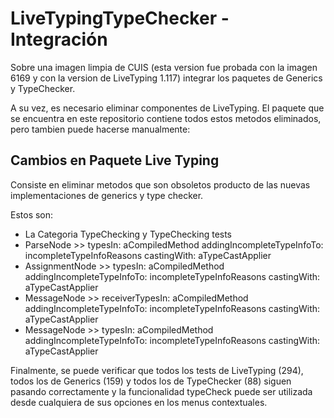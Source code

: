 # LiveTypingTypeChecker - Integración
Sobre una imagen limpia de CUIS (esta version fue probada con la imagen 6169 y con la version de LiveTyping 1.117) integrar los paquetes de Generics y TypeChecker.

A su vez, es necesario eliminar componentes de LiveTyping. El paquete que se encuentra en este repositorio contiene todos estos metodos eliminados, pero tambien puede hacerse manualmente:

## Cambios en Paquete Live Typing
Consiste en eliminar metodos que son obsoletos producto de las nuevas implementaciones de generics y type checker.

Estos son:
- La Categoria TypeChecking y TypeChecking tests
- ParseNode >> typesIn: aCompiledMethod addingIncompleteTypeInfoTo: incompleteTypeInfoReasons castingWith: aTypeCastApplier 
- AssignmentNode >> typesIn: aCompiledMethod addingIncompleteTypeInfoTo: incompleteTypeInfoReasons castingWith: aTypeCastApplier 
- MessageNode >> receiverTypesIn: aCompiledMethod addingIncompleteTypeInfoTo: incompleteTypeInfoReasons castingWith: aTypeCastApplier 
- MessageNode >> typesIn: aCompiledMethod addingIncompleteTypeInfoTo: incompleteTypeInfoReasons castingWith: aTypeCastApplier 


Finalmente, se puede verificar que todos los tests de LiveTyping (294), todos los de Generics (159) y todos los de TypeChecker (88) siguen pasando correctamente y la funcionalidad typeCheck puede ser utilizada desde cualquiera de sus opciones en los menus contextuales.
